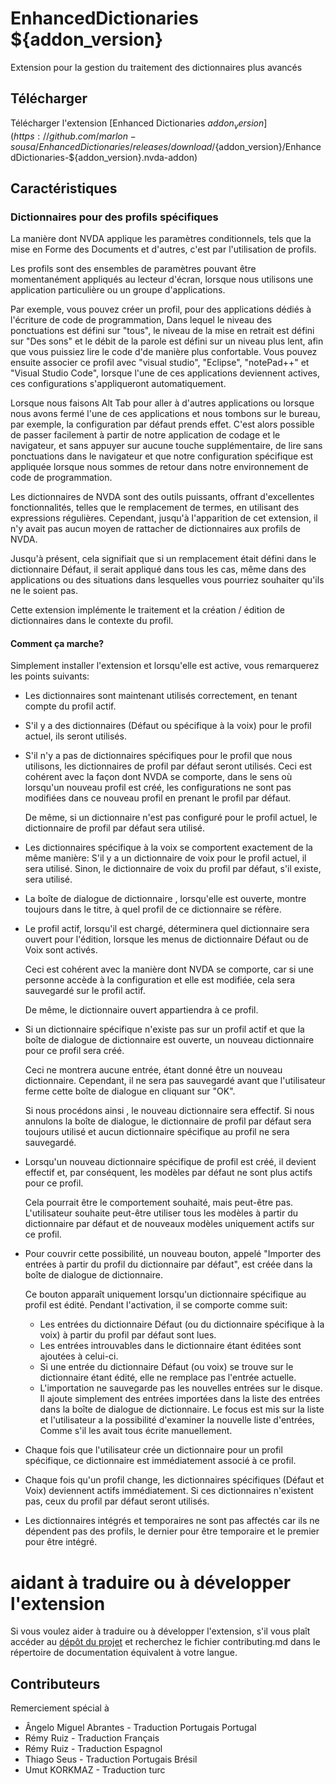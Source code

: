 # EnhancedDictionaries ${addon_version}
Extension pour la gestion du traitement des dictionnaires plus avancés

## Télécharger
Télécharger l'extension [Enhanced Dictionaries ${addon_version}](https://github.com/marlon-sousa/EnhancedDictionaries/releases/download/${addon_version}/EnhancedDictionaries-${addon_version}.nvda-addon)

## Caractéristiques

### Dictionnaires pour des profils spécifiques
La manière dont NVDA applique les paramètres conditionnels, tels que la mise en Forme des Documents  et d'autres, c'est par l'utilisation de profils.

Les profils sont des ensembles de paramètres pouvant être  momentanément appliqués au lecteur d'écran, lorsque nous utilisons  une application particulière ou un groupe d'applications.

Par exemple, vous pouvez créer un profil,  pour des applications dédiés  à l'écriture de code de programmation, Dans lequel le niveau des ponctuations  est défini sur "tous", le niveau de la mise en retrait  est défini  sur "Des sons" et le débit de la parole est défini sur un niveau plus lent, afin que vous puissiez lire le code  d'de manière plus confortable. Vous pouvez ensuite associer ce profil avec "visual studio", "Eclipse", "notePad++" et "Visual Studio Code", lorsque l'une de ces applications deviennent actives, ces configurations s'appliqueront automatiquement.

Lorsque nous faisons Alt Tab pour aller à d'autres applications ou lorsque nous avons fermé l'une de ces applications et nous tombons  sur le bureau, par exemple, la configuration par défaut prends effet. C'est alors possible de passer facilement à partir  de notre application de codage et le navigateur, et sans appuyer sur aucune touche supplémentaire, de lire sans ponctuations dans le navigateur et que  notre configuration spécifique est appliquée lorsque nous sommes de retour dans notre environnement de code de programmation.

Les dictionnaires de NVDA sont des outils puissants, offrant d'excellentes fonctionnalités, telles que le remplacement de termes, en utilisant des expressions régulières. Cependant, jusqu'à l'apparition de cet extension, il n'y avait pas aucun moyen de rattacher de dictionnaires aux profils de NVDA.

Jusqu'à présent, cela signifiait que si un remplacement était défini dans le dictionnaire  Défaut, il serait appliqué dans tous les cas, même dans des applications ou des situations dans lesquelles vous pourriez souhaiter qu'ils ne le soient pas.

Cette extension implémente le traitement et la création / édition de dictionnaires dans le contexte du profil.

#### Comment ça marche?

Simplement installer l'extension et lorsqu'elle est active, vous remarquerez les points suivants:

* Les dictionnaires sont maintenant utilisés correctement, en tenant compte du profil actif.
* S'il y a des dictionnaires (Défaut ou spécifique à la voix) pour le profil actuel, ils seront utilisés.
* S'il n'y a pas de dictionnaires spécifiques pour le profil que nous utilisons, les dictionnaires de profil par défaut seront utilisés. Ceci est cohérent avec la façon dont NVDA se comporte, dans le sens où lorsqu'un nouveau profil est créé, les configurations ne sont pas modifiées dans ce nouveau profil en prenant le profil par défaut.

    De même, si un dictionnaire n'est pas configuré pour le profil actuel, le dictionnaire de profil par défaut sera utilisé.

* Les dictionnaires spécifique à la voix se comportent exactement de la même manière: S'il y a un dictionnaire de voix pour le profil actuel, il sera utilisé. Sinon, le dictionnaire de voix du profil par défaut, s'il existe, sera utilisé.
* La boîte de  dialogue de dictionnaire , lorsqu'elle est ouverte, montre toujours dans le titre, à quel profil de ce dictionnaire se réfère.
* Le profil actif, lorsqu'il est chargé, déterminera quel dictionnaire sera ouvert pour l'édition, lorsque les menus de dictionnaire  Défaut  ou de Voix sont activés.

    Ceci est cohérent avec la manière dont NVDA se comporte, car si une personne accède à la configuration  et elle est modifiée, cela sera  sauvegardé sur le profil actif.

    De même, le dictionnaire ouvert appartiendra à ce profil.

* Si un dictionnaire spécifique n'existe pas sur un profil actif et que la boîte de dialogue de dictionnaire est ouverte, un nouveau dictionnaire pour ce profil sera créé.

    Ceci ne montrera aucune entrée, étant donné être un nouveau dictionnaire. Cependant, il ne sera pas sauvegardé avant que l'utilisateur ferme cette boîte de dialogue en cliquant sur "OK".

    Si nous procédons ainsi , le nouveau dictionnaire sera effectif. Si nous annulons la boîte de dialogue, le dictionnaire de profil par défaut sera toujours utilisé et aucun dictionnaire spécifique au profil ne sera sauvegardé.

* Lorsqu'un nouveau dictionnaire spécifique de profil est créé, il devient effectif et, par conséquent, les modèles  par défaut ne sont plus actifs pour ce profil.

    Cela pourrait être le comportement souhaité, mais peut-être pas. L'utilisateur souhaite peut-être utiliser tous les modèles à partir du dictionnaire par défaut et de nouveaux modèles uniquement actifs sur ce profil.

* Pour couvrir cette possibilité, un nouveau  bouton, appelé "Importer des entrées à partir du profil du dictionnaire par défaut", est créée dans la boîte de dialogue de dictionnaire.

    Ce bouton apparaît uniquement lorsqu'un dictionnaire spécifique au profil est édité. Pendant l'activation, il se comporte comme suit:
  
    - Les entrées du dictionnaire Défaut (ou du dictionnaire spécifique à la voix) à partir du profil par défaut sont lues.
    - Les entrées introuvables dans le dictionnaire étant éditées sont ajoutées à celui-ci.
    - Si une entrée du dictionnaire  Défaut (ou voix) se trouve sur le dictionnaire étant édité, elle ne remplace pas l'entrée actuelle.
    - L'importation ne sauvegarde pas les nouvelles entrées sur le disque. Il ajoute simplement des entrées importées dans la liste des entrées dans la boîte de dialogue de dictionnaire. Le focus est mis sur la liste et l'utilisateur a la possibilité d'examiner la nouvelle liste  d'entrées, Comme s'il les avait tous écrite manuellement.

* Chaque fois que l'utilisateur crée un dictionnaire pour un profil spécifique, ce dictionnaire est immédiatement associé à ce profil.
* Chaque fois qu'un profil change, les dictionnaires spécifiques (Défaut et Voix) deviennent actifs immédiatement. Si ces dictionnaires n'existent pas, ceux du profil par défaut seront utilisés.
* Les dictionnaires intégrés et temporaires ne sont pas affectés car ils ne dépendent pas des profils, le dernier pour être temporaire et le premier pour être intégré.

# aidant à traduire ou à développer l'extension

Si vous voulez aider à traduire ou à développer l'extension, s'il vous plaît accéder au  [dépôt du projet](https://github.com/marlon-sousa/EnhancedDictionaries) et recherchez le fichier contributing.md dans le répertoire de documentation équivalent à votre langue.

## Contributeurs

Remerciement spécial à

* Ângelo Miguel Abrantes - Traduction Portugais Portugal
* Rémy Ruiz - Traduction Français
* Rémy Ruiz - Traduction Espagnol
*  Thiago Seus - Traduction Portugais Brésil
* Umut KORKMAZ - Traduction turc
